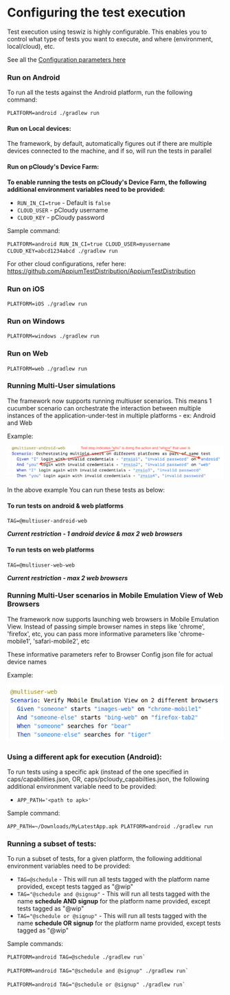 # Configuring the test execution

Test execution using teswiz is highly configurable. This enables you to control what type of tests you want to execute, and where (environment, local/cloud), etc.

See all the [Configuration parameters here](ConfigurationParameters-README.md)

### Run on Android

To run all the tests against the Android platform, run the following command:

    PLATFORM=android ./gradlew run

#### Run on Local devices:

The framework, by default, automatically figures out if there are multiple devices connected to the machine, and if so,
will run the tests in parallel

#### Run on pCloudy's Device Farm:

**To enable running the tests on pCloudy's Device Farm, the following additional environment variables need to be provided:**

* `RUN_IN_CI=true` - Default is `false`
* `CLOUD_USER` - pCloudy username
* `CLOUD_KEY` - pCloudy password

Sample command:

    PLATFORM=android RUN_IN_CI=true CLOUD_USER=myusername CLOUD_KEY=abcd1234abcd ./gradlew run

For other cloud configurations, refer here: https://github.com/AppiumTestDistribution/AppiumTestDistribution

### Run on iOS

    PLATFORM=iOS ./gradlew run

### Run on Windows

    PLATFORM=windows ./gradlew run

### Run on Web

    PLATFORM=web ./gradlew run

### Running Multi-User simulations

The framework now supports running multiuser scenarios. This means 1 cucumber scenario can orchestrate the interaction between multiple instances of the application-under-test in multiple platforms - ex: Android and Web

Example:

![multi-user-example-annotated.png](Multiuser-example-annotated.png)

In the above example
You can run these tests as below:

#### To run tests on **android & web** platforms

    TAG=@multiuser-android-web

**_Current restriction - 1 android device & max 2 web browsers_**

#### To run tests on **web** platforms

    TAG=@multiuser-web-web 

**_Current restriction - max 2 web browsers_**

### Running Multi-User scenarios in Mobile Emulation View of Web Browsers

The framework now supports launching web browsers in Mobile Emulation View.
Instead of passing simple browser names in steps like 'chrome', 'firefox', etc,
you can pass more informative parameters like 'chrome-mobile1', 'safari-mobile2', etc

These informative parameters refer to Browser Config json file for actual device names

Example:

![mobile-emulation-on-web-browser.png](mobile-emulation-on-web-browser.png)

### Using a different apk for execution (Android):

To run tests using a specific apk (instead of the one specified in caps/capabilities.json, OR,
caps/pcloudy_capabilties.json, the following additional environment variable need to be provided:

* `APP_PATH='<path to apk>'`

Sample command:

    APP_PATH=~/Downloads/MyLatestApp.apk PLATFORM=android ./gradlew run


### Running a subset of tests:

To run a subset of tests, for a given platform, the following additional environment variables need to be provided:

* `TAG=@schedule` - This will run all tests tagged with the platform name provided, except tests tagged as "@wip"
* `TAG="@schedule and @signup"` - This will run all tests tagged with the name **schedule AND signup** for the platform
  name provided, except tests tagged as "@wip"
* `TAG="@schedule or @signup"` - This will run all tests tagged with the name **schedule OR signup** for the platform
  name provided, except tests tagged as "@wip"

Sample commands:

    PLATFORM=android TAG=@schedule ./gradlew run`

    PLATFORM=android TAG="@schedule and @signup" ./gradlew run`

    PLATFORM=android TAG="@schedule or @signup" ./gradlew run`